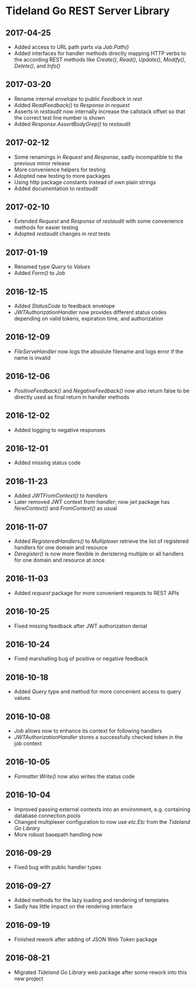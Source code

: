 # Tideland Go REST Server Library

## 2017-04-25

- Added access to URL path parts via *Job.Path()*
- Added interfaces for handler methods directly mapping
  HTTP verbs to the according REST methods like *Create()*,
  *Read()*, *Update()*, *Modify()*, *Delete()*, and *Info()*

## 2017-03-20

- Rename internal *envelope* to public *Feedback* in *rest*
- Added *ReadFeedback()* to *Response* in *request*
- Asserts in *restaudit* now internally increase the callstack
  offset so that the correct test line number is shown
- Added *Response.AssertBodyGrep()* to *restaudit*

## 2017-02-12

- Some renamings in *Request*  and *Response*, sadly
  incompatible to the previous minor release
- More convenience helpers for testing
- Adopted new testing to more packages
- Using http package constants instead of own
  plain strings
- Added documentation to *restaudit*

## 2017-02-10

- Extended *Request* and *Response* of *restaudit* with some
  convenience methods for easier testing
- Adopted *restaudit* changes in *rest* tests

## 2017-01-19

- Renamed type *Query* to *Values*
- Added *Form()* to *Job*

## 2016-12-15

- Added *StatusCode* to feedback envelope
- *JWTAuthorizationHandler* now provides different status codes
  depending on valid tokens, expiration time, and authorization

## 2016-12-09

- *FileServeHandler* now logs the absolute filename and logs
  error if the name is invalid

## 2016-12-06

- *PositiveFeedback()* and *NegativeFeedback()* now also return
  false to be directly used as final return in handler methods

## 2016-12-02

- Added logging to negative responses

## 2016-12-01

- Added missing status code

## 2016-11-23

- Added *JWTFromContext()* to *handlers*
- Later removed JWT context from *handler*; now *jwt* package
  has *NewContext()* and *FromContext()* as usual

## 2016-11-07

- Added *RegisteredHandlers()* to *Multiplexer* retrieve the list
  of registered handlers for one domain and resource
- *Deregister()* is now more flexible in deristering multiple
  or all handlers for one domain and resource at once

## 2016-11-03

- Added *request* package for more convenient requests to REST APIs

## 2016-10-25

- Fixed missing feedback after JWT authorization denial

## 2016-10-24

- Fixed marshalling bug of positive or negative feedback

## 2016-10-18

- Added *Query* type and method for more concenient access to
  query values

## 2016-10-08

- *Job* allows now to enhance its context for following handlers
- *JWTAuthorizationHandler* stores a successfully checked token
  in the job context

## 2016-10-05

- *Formatter.Write()* now also writes the status code

## 2016-10-04

- Improved passing external contexts into an environment, e.g.
  containing database connection pools
- Changed multiplexer configuration to now use *etc.Etc* from
  the *Tideland Go Library*
- More robust basepath handling now

## 2016-09-29

- Fixed bug with public handler types

## 2016-09-27

- Added methods for the lazy loading and rendering of templates
- Sadly has little impact on the rendering interface

## 2016-09-19

- Finished rework after adding of JSON Web Token package

## 2016-08-21

- Migrated *Tideland Go Library* web package after some rework
  into this new project
